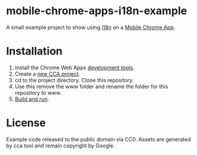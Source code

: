 # mobile-chrome-apps-i18n-example

A small example project to show using
[i18n](https://github.com/MobileChromeApps/cordova-plugin-chrome-apps-i18n) on
a [Mobile Chrome App](https://github.com/MobileChromeApps/mobile-chrome-apps).

# Installation

1. Install the Chrome Web Apps [development
   tools](https://github.com/MobileChromeApps/mobile-chrome-apps/blob/master/docs/Installation.md).
2. Create a [new CCA
   project](https://github.com/MobileChromeApps/mobile-chrome-apps/blob/master/docs/CreateProject.md). 
3. cd to the project directory. Clone this repository.
4. Use this remove the www folder and rename the folder for this repository to
   www.
5. [Build and
   run](https://github.com/MobileChromeApps/mobile-chrome-apps/blob/master/docs/Develop.md).

# License

Example code released to the public domain via CC0. Assets are generated by cca
tool and remain copyright by Google.
